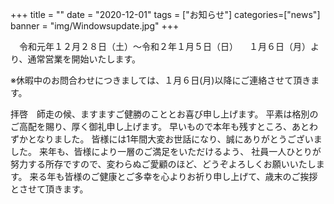 +++
title = ""
date = "2020-12-01"
tags = ["お知らせ"]
categories=["news"]
banner = "img/Windowsupdate.jpg"
+++

　令和元年１２月２８日（土）～令和２年１月５日（日）
　１月６日（月）より、通常営業を開始いたします。
<!--more-->
※休暇中のお問合わせにつきましては、１月６日(月)以降にご連絡させて頂きます。


拝啓　師走の候、ますますご健勝のこととお喜び申し上げます。
平素は格別のご高配を賜り、厚く御礼申し上げます。
早いもので本年も残すところ、あとわずかとなりました。
皆様には1年間大変お世話になり、誠にありがとうございました。
来年も、皆様により一層のご満足をいただけるよう、
社員一人ひとりが努力する所存ですので、変わらぬご愛顧のほど、どうぞよろしくお願いいたします。
来る年も皆様のご健康とご多幸を心よりお祈り申し上げて、歳末のご挨拶とさせて頂きます。